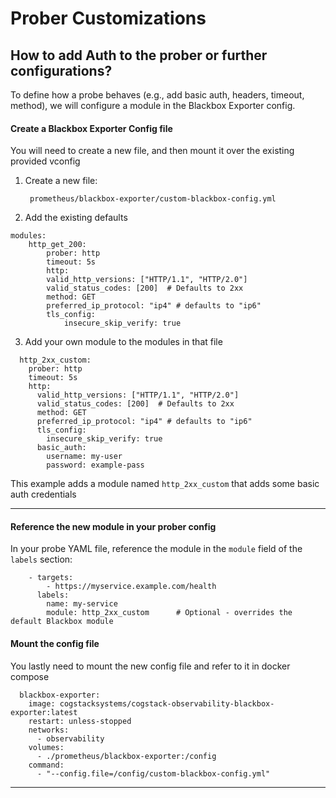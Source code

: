 # Prober Customizations

## How to add Auth to the prober or further configurations?

To define how a probe behaves (e.g., add basic auth, headers, timeout, method), we will configure a module in the Blackbox Exporter config.

#### Create a Blackbox Exporter Config file
You will need to create a new file, and then mount it over the existing provided vconfig


1. Create a new file:

   ```
    prometheus/blackbox-exporter/custom-blackbox-config.yml
   ```

2. Add the existing defaults

```  
modules:
    http_get_200:
        prober: http
        timeout: 5s
        http:
        valid_http_versions: ["HTTP/1.1", "HTTP/2.0"]
        valid_status_codes: [200]  # Defaults to 2xx
        method: GET
        preferred_ip_protocol: "ip4" # defaults to "ip6"
        tls_config:
            insecure_skip_verify: true
```

3. Add your own module to the modules in that file
```
  http_2xx_custom:
    prober: http
    timeout: 5s
    http:
      valid_http_versions: ["HTTP/1.1", "HTTP/2.0"]
      valid_status_codes: [200]  # Defaults to 2xx
      method: GET
      preferred_ip_protocol: "ip4" # defaults to "ip6"
      tls_config:
        insecure_skip_verify: true
      basic_auth:
        username: my-user
        password: example-pass
```

This example adds a module named `http_2xx_custom` that adds some basic auth credentials

---

#### Reference the new module in your prober config

In your probe YAML file, reference the module in the `module` field of the `labels` section:

```
    - targets:
        - https://myservice.example.com/health
      labels:
        name: my-service
        module: http_2xx_custom      # Optional - overrides the default Blackbox module
```

#### Mount the config file
You lastly need to mount the new config file and refer to it in docker compose

```
  blackbox-exporter:
    image: cogstacksystems/cogstack-observability-blackbox-exporter:latest
    restart: unless-stopped
    networks:
      - observability
    volumes:
      - ./prometheus/blackbox-exporter:/config
    command:
      - "--config.file=/config/custom-blackbox-config.yml" 
```

---